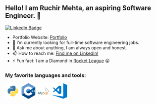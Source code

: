 ## Hello! I am Ruchir Mehta, an aspiring Software Engineer. 👋

[![Linkedin Badge](https://img.shields.io/badge/-ruchirmehta-blue?style=flat-square&logo=Linkedin&logoColor=white&link=https://www.linkedin.com/in/varadbhogayata/)](https://www.linkedin.com/in/ruchir-mehta-55320a153/)

- Portfolio Website: [Portfolio](https://mehtadome.github.io/)
- 🌱 I’m currently looking for full-time software engineering jobs.
- 💬 Ask me about anything, I am always open and honest.
- 📫 How to reach me: [Find me on LinkedIn!](https://www.linkedin.com/in/ruchir-mehta-55320a153/)
- ⚡ Fun fact: I am a Diamond in [Rocket League](https://www.rocketleague.com/) 😜

### My favorite languages and tools:
<img align="left" alt="HTML5" width="50px" src="https://raw.githubusercontent.com/github/explore/80688e429a7d4ef2fca1e82350fe8e3517d3494d/topics/python/python.png" />
<img align="left" alt="Cpp" width="50px" src="https://raw.githubusercontent.com/github/explore/80688e429a7d4ef2fca1e82350fe8e3517d3494d/topics/cpp/cpp.png" />
<img align="left" alt="MySQL" width="50px" src="https://raw.githubusercontent.com/github/explore/80688e429a7d4ef2fca1e82350fe8e3517d3494d/topics/mysql/mysql.png" />
<img align="left" alt="Visual Studio Code" width="50px" src="https://raw.githubusercontent.com/github/explore/80688e429a7d4ef2fca1e82350fe8e3517d3494d/topics/visual-studio-code/visual-studio-code.png" />




<!--
**mehtadome/mehtadome** is a ✨ _special_ ✨ repository because its `README.md` (this file) appears on your GitHub profile.


-->
